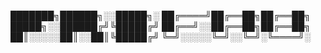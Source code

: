 ███████╗██████╗░░█████╗░
██╔════╝██╔══██╗██╔══██╗
█████╗░░██████╔╝╚█████╔╝
██╔══╝░░██╔══██╗██╔══██╗
██║░░░░░██║░░██║╚█████╔╝
╚═╝░░░░░╚═╝░░╚═╝░╚════╝░
